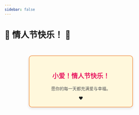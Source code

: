 ```yaml
---
sidebar: false
---
```


# 💖 情人节快乐！ 💖
 
<style>
  .container {
    text-align: center;
    margin-top: 50px;
  }
  .card {
    width: 300px;
    padding: 20px;
    border: 2px solid #f4a261;
    border-radius: 10px;
    margin: 0 auto;
    background-color: #fff8dc;
    box-shadow: 0 4px 8px rgba(0,0,0,0.1);
  }
  .card h2 {
    color: #e91e63;
  }
  .card p {
    color: #555;
  }
  
@keyframes heartbeat {
  0% { transform: scale(1); }
  25% { transform: scale(1.1); }
  50% { transform: scale(1); }
  75% { transform: scale(1.1); }
  100% { transform: scale(1); }
}
</style>
<div class="container">
  <div class="card">
    <h2>小爱！情人节快乐！</h2>
    <p>愿你的每一天都充满爱与幸福。</p>  
    <div class="heart">❤️</div> 
  </div> 
</div>
<script>
  function animateHeart() {
    const heart = document.querySelector('.heart');
    heart.style.animation = 'heartbeat 1s infinite';
  }
  animateHeart();
</script>